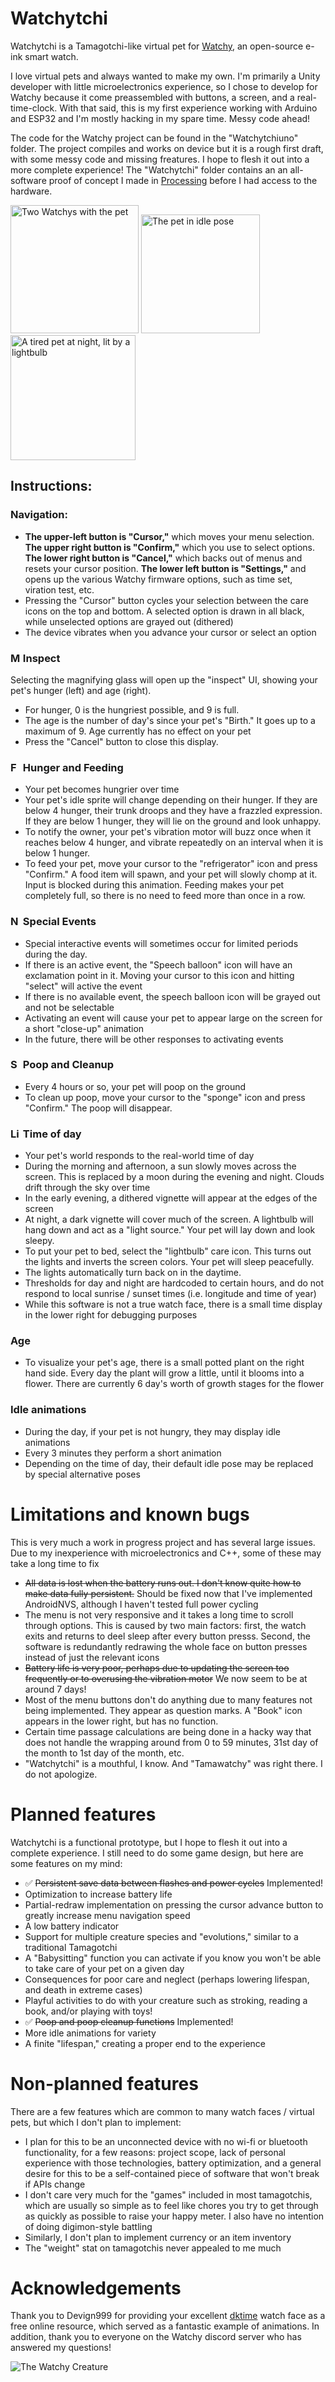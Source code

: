 # Watchytchi
Watchytchi is a Tamagotchi-like virtual pet for [Watchy](https://watchy.sqfmi.com/), an open-source e-ink smart watch.

I love virtual pets and always wanted to make my own. I'm primarily a Unity developer with little microelectronics experience, so I chose to develop for Watchy because it come preassembled with buttons, a screen, and a real-time-clock. With that said, this is my first experience working with Arduino and ESP32 and I'm mostly hacking in my spare time. Messy code ahead! 

The code for the Watchy project can be found in the "Watchytchiuno" folder. The project compiles and works on device but it is a rough first draft, with some messy code and missing freatures. I hope to flesh it out into a more complete experience! The "Watchytchi" folder contains an an all-software proof of concept I made in [Processing](https://processing.org/) before I had access to the hardware.

 <div>
 <img src="./Github%20Assets/Watchytchi_Idle_Gb.jpg" alt="Two Watchys with the pet" width="205"/> 
 <img src="./Github%20Assets/Watchytchi_HaunchesWithPoop_ClearCase.jpg" alt="The pet in idle pose" width="190"/> 
 <img src="./Github%20Assets/Watchytchi_TiredNight.jpg" alt="A tired pet at night, lit by a lightbulb" width="200"/> 
 </div>

## Instructions:
### Navigation:
 - **The upper-left button is "Cursor,"** which moves your menu selection. **The upper right button is "Confirm,"** which you use to select options. **The lower right button is "Cancel,"** which backs out of menus and resets your cursor position. **The lower left button is "Settings,"** and opens up the various Watchy firmware options, such as time set, viration test, etc.
 - Pressing the "Cursor" button cycles your selection between the care icons on the top and bottom. A selected option is drawn in all black, while unselected options are grayed out (dithered)
 - The device vibrates when you advance your cursor or select an option
### <img src="./Watchytchi/data/MenuIcon_Status_Active.png" alt="Magnifying Glass Icon" width="16"/> Inspect
Selecting the magnifying glass will open up the "inspect" UI, showing your pet's hunger (left) and age (right). 
 - For hunger, 0 is the hungriest possible, and 9 is full. 
 - The age is the number of day's since your pet's "Birth." It goes up to a maximum of 9. Age currently has no effect on your pet
 - Press the "Cancel" button to close this display.
### <img src="./Watchytchi/data/MenuIcon_Feed_Active.png" alt="Fridge Icon" width="16"/> Hunger and Feeding
 - Your pet becomes hungrier over time
 - Your pet's idle sprite will change depending on their hunger. If they are below 4 hunger, their trunk droops and they have a frazzled expression. If they are below 1 hunger, they will lie on the ground and look unhappy.
 - To notify the owner, your pet's vibration motor will buzz once when it reaches below 4 hunger, and vibrate repeatedly on an interval when it is below 1 hunger.
 - To feed your pet, move your cursor to the "refrigerator" icon and press "Confirm." A food item will spawn, and your pet will slowly chomp at it. Input is blocked during this animation. Feeding makes your pet completely full, so there is no need to feed more than once in a row.
### <img src="./Watchytchi/data/MenuIcon_Alert_Active_HasNotification.png" alt="Notification Icon" width="16"/> Special Events
 - Special interactive events will sometimes occur for limited periods during the day. 
 - If there is an active event, the "Speech balloon" icon will have an exclamation point in it. Moving your cursor to this icon and hitting "select" will active the event
 - If there is no available event, the speech balloon icon will be grayed out and not be selectable
 - Activating an event will cause your pet to appear large on the screen for a short "close-up" animation
 - In the future, there will be other responses to activating events
### <img src="./Watchytchi/data/MenuIcon_Clean_Active.png" alt="Sponge Icon" width="16"/>  Poop and Cleanup
 - Every 4 hours or so, your pet will poop on the ground
 - To clean up poop, move your cursor to the "sponge" icon and press "Confirm." The poop will disappear.
### <img src="./Watchytchi/data/MenuIcon_Lights_Active.png" alt="Lightbulb Icon" width="16"/> Time of day
 - Your pet's world responds to the real-world time of day
 - During the morning and afternoon, a sun slowly moves across the screen. This is replaced by a moon during the evening and night. Clouds drift through the sky over time
 - In the early evening, a dithered vignette will appear at the edges of the screen
 - At night, a dark vignette will cover much of the screen. A lightbulb will hang down and act as a "light source." Your pet will lay down and look sleepy. 
 - To put your pet to bed, select the "lightbulb" care icon. This turns out the lights and inverts the screen colors. Your pet will sleep peacefully.
 - The lights automatically turn back on in the daytime.
 - Thresholds for day and night are hardcoded to certain hours, and do not respond to local sunrise / sunset times (i.e. longitude and time of year)
 - While this software is not a true watch face, there is a small time display in the lower right for debugging purposes
### Age
 - To visualize your pet's age, there is a small potted plant on the right hand side. Every day the plant will grow a little, until it blooms into a flower. There are currently 6 day's worth of growth stages for the flower
### Idle animations
 - During the day, if your pet is not hungry, they may display idle animations
 - Every 3 minutes they perform a short animation
 - Depending on the time of day, their default idle pose may be replaced by special alternative poses
# Limitations and known bugs
This is very much a work in progress project and has several large issues. Due to my inexperience with microelectronics and C++, some of these may take a long time to fix
 - ~~All data is lost when the battery runs out. I don't know quite how to make data fully persistent.~~ Should be fixed now that I've implemented AndroidNVS, although I haven't tested full power cycling
 - The menu is not very responsive and it takes a long time to scroll through options. This is caused by two main factors: first, the watch exits and returns to deel sleep after every button presss. Second, the software is redundantly redrawing the whole face on button presses instead of just the relevant icons
 - ~~Battery life is very poor, perhaps due to updating the screen too frequently or to overusing the vibration motor~~ We now seem to be at around 7 days!
 - Most of the menu buttons don't do anything due to many features not being implemented. They appear as question marks. A "Book" icon appears in the lower right, but has no function.
 - Certain time passage calculations are being done in a hacky way that does not handle the wrapping around from 0 to 59 minutes, 31st day of the month to 1st day of the month, etc.
 - "Watchytchi" is a mouthful, I know. And "Tamawatchy" was right there. I do not apologize.
 
# Planned features
Watchytchi is a functional prototype, but I hope to flesh it out into a complete experience. I still need to do some game design, but here are some features on my mind:
 - ✅ ~~Persistent save data between flashes and power cycles~~ Implemented!
 - Optimization to increase battery life
 - Partial-redraw implementation on pressing the cursor advance button to greatly increase menu navigation speed
 - A low battery indicator
 - Support for multiple creature species and "evolutions," similar to a traditional Tamagotchi
 - A "Babysitting" function you can activate if you know you won't be able to take care of your pet on a given day
 - Consequences for poor care and neglect (perhaps lowering lifespan, and death in extreme cases)
 - Playful activities to do with your creature such as stroking, reading a book, and/or playing with toys!
 - ✅ ~~Poop and poop cleanup functions~~ Implemented!
 - More idle animations for variety
 - A finite "lifespan," creating a proper end to the experience

# Non-planned features
There are a few features which are common to many watch faces / virtual pets, but which I don't plan to implement:
 - I plan for this to be an unconnected device with no wi-fi or bluetooth functionality, for a few reasons: project scope, lack of personal experience with those technologies, battery optimization, and a general desire for this to be a self-contained piece of software that won't break if APIs change
 - I don't care very much for the "games" included in most tamagotchis, which are usually so simple as to feel like chores you try to get through as quickly as possible to raise your happy meter. I also have no intention of doing digimon-style battling
 - Similarly, I don't plan to implement currency or an item inventory
 - The "weight" stat on tamagotchis never appealed to me much

# Acknowledgements
Thank you to Devign999 for providing your excellent [dktime](https://github.com/dezign999/dkTime) watch face as a free online resource, which served as a fantastic example of animations. In addition, thank you to everyone on the Watchy discord server who has answered my questions!

![The Watchy Creature](./Github%20Assets/WatchytchiEatingGif.gif?raw=true "Title")
